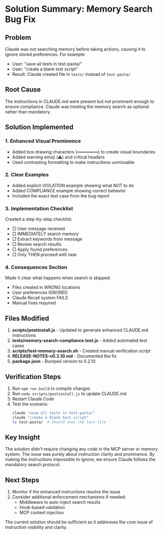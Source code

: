 # Solution Summary: Memory Search Bug Fix

## Problem
Claude was not searching memory before taking actions, causing it to ignore stored preferences. For example:
- User: "save all tests in test-pasta/"
- User: "create a blank test script"
- Result: Claude created file in `tests/` instead of `test-pasta/`

## Root Cause
The instructions in CLAUDE.md were present but not prominent enough to ensure compliance. Claude was treating the memory search as optional rather than mandatory.

## Solution Implemented

### 1. Enhanced Visual Prominence
- Added box drawing characters (═══════) to create visual boundaries
- Added warning emoji (⚠️) and critical headers
- Used contrasting formatting to make instructions unmissable

### 2. Clear Examples
- Added explicit VIOLATION example showing what NOT to do
- Added COMPLIANCE example showing correct behavior
- Included the exact test case from the bug report

### 3. Implementation Checklist
Created a step-by-step checklist:
- □ User message received
- □ IMMEDIATELY search memory
- □ Extract keywords from message
- □ Review search results
- □ Apply found preferences
- □ Only THEN proceed with task

### 4. Consequences Section
Made it clear what happens when search is skipped:
- Files created in WRONG locations
- User preferences IGNORED
- Claude Recall system FAILS
- Manual fixes required

## Files Modified

1. **scripts/postinstall.js** - Updated to generate enhanced CLAUDE.md instructions
2. **tests/memory-search-compliance.test.js** - Added automated test cases
3. **scripts/test-memory-search.sh** - Created manual verification script
4. **RELEASE-NOTES-v0.2.10.md** - Documented the fix
5. **package.json** - Bumped version to 0.2.10

## Verification Steps

1. Run `npm run build` to compile changes
2. Run `node scripts/postinstall.js` to update CLAUDE.md
3. Restart Claude Code
4. Test the scenario:
   ```bash
   claude "save all tests in test-pasta/"
   claude "create a blank test script"
   ls test-pasta/  # Should show the test file
   ```

## Key Insight
The solution didn't require changing any code in the MCP server or memory system. The issue was purely about instruction clarity and prominence. By making the instructions impossible to ignore, we ensure Claude follows the mandatory search protocol.

## Next Steps
1. Monitor if the enhanced instructions resolve the issue
2. Consider additional enforcement mechanisms if needed:
   - Middleware to auto-inject search results
   - Hook-based validation
   - MCP context injection

The current solution should be sufficient as it addresses the core issue of instruction visibility and clarity.